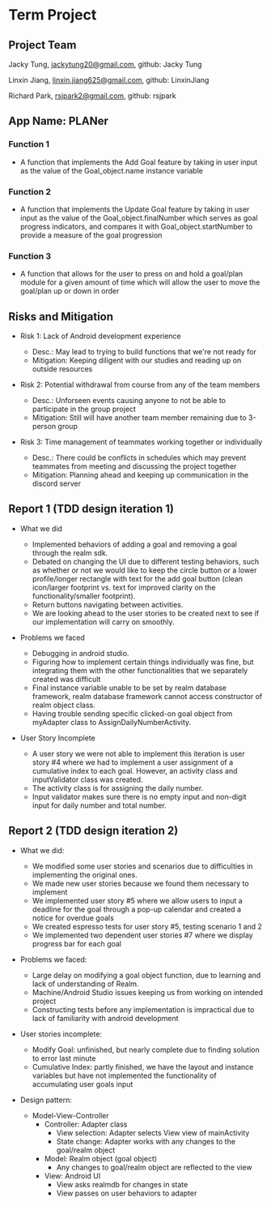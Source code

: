 # Term Project

## Project Team

Jacky Tung, jackytung20@gmail.com, github: Jacky Tung

Linxin Jiang, linxin.jiang625@gmail.com, github: LinxinJiang

Richard Park, rsjpark2@gmail.com, github: rsjpark

## App Name: PLANer

### Function 1

- A function that implements the Add Goal feature by taking in user input as the value of the Goal_object.name instance variable

### Function 2

- A function that implements the Update Goal feature by taking in user input as the value of the Goal_object.finalNumber which serves as goal progress indicators, and compares it with Goal_object.startNumber to provide a measure of the goal progression

### Function 3

- A function that allows for the user to press on and hold a goal/plan module for a given amount of time which will allow the user to move the goal/plan up or down in order

## Risks and Mitigation

- Risk 1: Lack of Android development experience

  - Desc.: May lead to trying to build functions that we're not ready for
  - Mitigation: Keeping diligent with our studies and reading up on outside resources

- Risk 2: Potential withdrawal from course from any of the team members

  - Desc.: Unforseen events causing anyone to not be able to participate in the group project
  - Mitigation: Still will have another team member remaining due to 3-person group

- Risk 3: Time management of teammates working together or individually
  - Desc.: There could be conflicts in schedules which may prevent teammates from meeting and discussing the project together
  - Mitigation: Planning ahead and keeping up communication in the discord server


## Report 1 (TDD design iteration 1)

- What we did 
  - Implemented behaviors of adding a goal and removing a goal through the realm sdk.
  - Debated on changing the UI due to different testing behaviors, such as whether or not we would like to keep the circle button or a lower profile/longer rectangle with text for the add goal button (clean icon/larger footprint vs. text for improved clarity on the functionality/smaller footprint). 
  - Return buttons navigating between activities.
  - We are looking ahead to the user stories to be created next to see if our implementation will carry on smoothly. 

- Problems we faced
  - Debugging in android studio.
  - Figuring how to implement certain things individually was fine, but integrating them with the other functionalities that we separately created was difficult
  - Final instance variable unable to be set by realm database framework, realm database framework cannot access constructor of realm object class.
  - Having trouble sending specific clicked-on goal object from myAdapter class to AssignDailyNumberActivity.  

- User Story Incomplete
  - A user story we were not able to implement this iteration is user story #4 where we had to implement a user assignment of a cumulative index to each goal. However, an activity class and inputValidator class was created.
  - The activity class is for assigning the daily number.
  - Input validator makes sure there is no empty input and non-digit input for daily number and total number.  


## Report 2 (TDD design iteration 2)

- What we did:
  - We modified some user stories and scenarios due to difficulties in implementing the original ones. 
  - We made new user stories because we found them necessary to implement
  - We implemented user story #5 where we allow users to input a deadline for the goal through a pop-up calendar and created a notice for overdue goals
  - We created espresso tests for user story #5, testing scenario 1 and 2
  - We implemented two dependent user stories #7 where we display progress bar for each goal 

- Problems we faced:
  - Large delay on modifying a goal object function, due to learning and lack of understanding of Realm.
  - Machine/Android Studio issues keeping us from working on intended project
  - Constructing tests before any implementation is impractical due to lack of familiarity with android development

- User stories incomplete: 
  - Modify Goal: unfinished, but nearly complete due to finding solution to error last minute
  - Cumulative Index: partly finished, we have the layout and instance variables but have not implemented the functionality of accumulating user goals input

- Design pattern:
  - Model-View-Controller
    - Controller: Adapter class
        - View selection: Adapter selects View view of mainActivity
        - State change: Adapter works with any changes to the goal/realm object
    - Model: Realm object (goal object)
        - Any changes to goal/realm object are reflected to the view
    - View: Android UI
        - View asks realmdb for changes in state
        - View passes on user behaviors to adapter